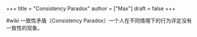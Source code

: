 +++
title = "Consistency Paradox"
author = ["Max"]
draft = false
+++

\#wiki
一致性矛盾（Consistency Paradox）一个人在不同情境下的行为评定没有一致性的现象。
